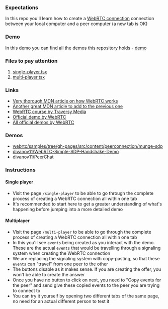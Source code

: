 ### Expectations
In this repo you'll learn how to create a [WebRTC connection](https://developer.mozilla.org/en-US/docs/Web/API/RTCPeerConnection) connection between your local computer and a peer computer (a new tab is OK)

### Demo
In this demo you can find all the demos this repository holds - [demo](https://remix-peer-video-call-demo.pages.dev/)

### Files to pay attention
1. [single-player.tsx](/app/routes/single-player.tsx)
2. [multi-player.tsx](/app/routes/multi-player.tsx)

### Links
- [Very thorough MDN article on how WebRTC works](https://developer.mozilla.org/en-US/docs/Web/API/WebRTC_API/Signaling_and_video_calling)
- [Another great MDN article to add to the previous one](https://developer.mozilla.org/en-US/docs/Web/API/WebRTC_API/Connectivity)
- [WebRTC course by Traversy Media](https://www.youtube.com/watch?v=QsH8FL0952k)
- [Official demo by WebRTC](https://webrtc.github.io/samples/src/content/peerconnection/munge-sdp/)
- [All official demos by WebRTC](https://webrtc.github.io/samples/)

### Demos
- [webrtc/samples/tree/gh-pages/src/content/peerconnection/munge-sdp](https://github.com/webrtc/samples/tree/gh-pages/src/content/peerconnection/munge-sdp)
- [divanov11/WebRTC-Simple-SDP-Handshake-Demo](https://github.com/divanov11/WebRTC-Simple-SDP-Handshake-Demo)
- [divanov11/PeerChat](https://github.com/divanov11/PeerChat)

### Instructions

#### Single player
- Visit the page `/single-player` to be able to go through the complete process of creating a WebRTC connection all within one tab
- It's recommended to start here to get a greater understanding of what's happening before jumping into a more detailed demo

#### Multiplayer
- Visit the page `/multi-player` to be able to go through the complete process of creating a WebRTC connection all within one tab
- In this you'll see `events` being created as you interact with the demo. These are the actual `events` that would be travelling through a signaling system when creating the WebRTC connection
- We are replacing the signaling system with copy-pasting, so that these `events` can "travel" from one peer to the other
- The buttons disable as it makes sense. If you are creating the offer, you won't be able to create the answer
- Once you have no button to click on next, you need to "Copy events for the peer" and send give these copied events to the peer you are trying to connect to
- You can try it yourself by opening two different tabs of the same page, no need for an actual different person to test it
